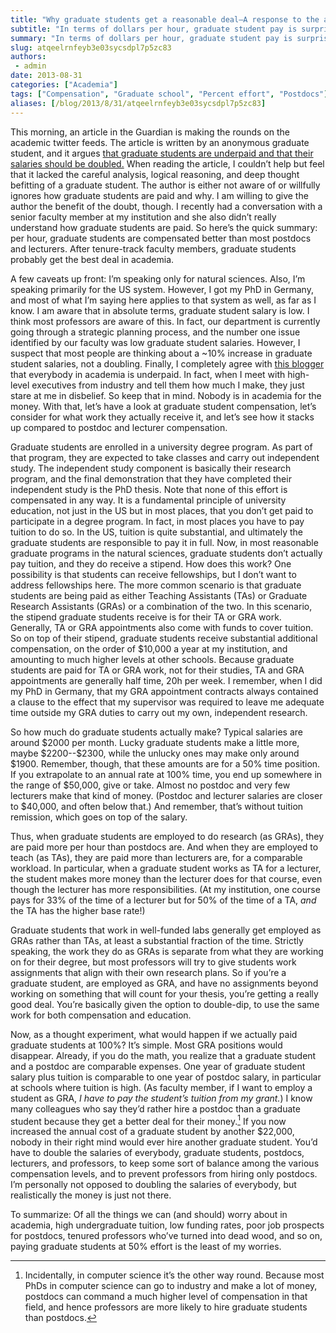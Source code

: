 ```yaml
---
title: "Why graduate students get a reasonable deal—A response to the anonymous grad student in the Guardian"
subtitle: "In terms of dollars per hour, graduate student pay is surprisingly high."
summary: "In terms of dollars per hour, graduate student pay is surprisingly high."
slug: atqeelrnfeyb3e03sycsdpl7p5zc83
authors:
 - admin
date: 2013-08-31
categories: ["Academia"]
tags: ["Compensation", "Graduate school", "Percent effort", "Postdocs"]
aliases: [/blog/2013/8/31/atqeelrnfeyb3e03sycsdpl7p5zc83]
---
```

This morning, an article in the Guardian is making the rounds on the academic twitter feeds. The article is written by an anonymous graduate student, and it argues [that graduate students are underpaid and that their salaries should be doubled.](http://www.theguardian.com/higher-education-network/2013/aug/30/what-does-phd-stand-for) When reading the article, I couldn’t help but feel that it lacked the careful analysis, logical reasoning, and deep thought befitting of a graduate student. The author is either not aware of or willfully ignores how graduate students are paid and why. I am willing to give the author the benefit of the doubt, though. I recently had a conversation with a senior faculty member at my institution and she also didn’t really understand how graduate students are paid. So here’s the quick summary: per hour, graduate students are compensated better than most postdocs and lecturers. After tenure-track faculty members, graduate students probably get the best deal in academia.

A few caveats up front: I’m speaking only for natural sciences. Also, I’m speaking primarily for the US system. However, I got my PhD in Germany, and most of what I’m saying here applies to that system as well, as far as I know. I am aware that in absolute terms, graduate student salary is low. I think most professors are aware of this. In fact, our department is currently going through a strategic planning process, and the number one issue identified by our faculty was low graduate student salaries. However, I suspect that most people are thinking about a ~10% increase in graduate student salaries, not a doubling. Finally, I completely agree with [this blogger](http://anothersb.blogspot.co.uk/2013/08/lets-pay-phd-students-more-and.html) that everybody in academia is underpaid. In fact, when I meet with high-level executives from industry and tell them how much I make, they just stare at me in disbelief. So keep that in mind. Nobody is in academia for the money. With that, let’s have a look at graduate student compensation, let’s consider for what work they actually receive it, and let’s see how it stacks up compared to postdoc and lecturer compensation.

Graduate students are enrolled in a university degree program. As part of that program, they are expected to take classes and carry out independent study. The independent study component is basically their research program, and the final demonstration that they have completed their independent study is the PhD thesis. Note that none of this effort is compensated in any way. It is a fundamental principle of university education, not just in the US but in most places, that you don’t get paid to participate in a degree program. In fact, in most places you have to pay tuition to do so. In the US, tuition is quite substantial, and ultimately the graduate students are responsible to pay it in full. Now, in most reasonable graduate programs in the natural sciences, graduate students don’t actually pay tuition, and they do receive a stipend. How does this work? One possibility is that students can receive fellowships, but I don’t want to address fellowships here. The more common scenario is that graduate students are being paid as either Teaching Assistants (TAs) or Graduate Research Assistants (GRAs) or a combination of the two. In this scenario, the stipend graduate students receive is for their TA or GRA work. Generally, TA or GRA appointments also come with funds to cover tuition. So on top of their stipend, graduate students receive substantial additional compensation, on the order of \$10,000 a year at my institution, and amounting to much higher levels at other schools. Because graduate students are paid for TA or GRA work, not for their studies, TA and GRA appointments are generally half time, 20h per week. I remember, when I did my PhD in Germany, that my GRA appointment contracts always contained a clause to the effect that my supervisor was required to leave me adequate time outside my GRA duties to carry out my own, independent research.

So how much do graduate students actually make? Typical salaries are around \$2000 per month. Lucky graduate students make a little more, maybe \$2200--\$2300, while the unlucky ones may make only around \$1900. Remember, though, that these amounts are for a 50% time position. If you extrapolate to an annual rate at 100% time, you end up somewhere in the range of \$50,000, give or take. Almost no postdoc and very few lecturers make that kind of money. (Postdoc and lecturer salaries are closer to \$40,000, and often below that.) And remember, that’s without tuition remission, which goes on top of the salary.

Thus, when graduate students are employed to do research (as GRAs), they are paid more per hour than postdocs are. And when they are employed to teach (as TAs), they are paid more than lecturers are, for a comparable workload. In particular, when a graduate student works as TA for a lecturer, the student makes more money than the lecturer does for that course, even though the lecturer has more responsibilities. (At my institution, one course pays for 33% of the time of a lecturer but for 50% of the time of a TA, *and* the TA has the higher base rate!)

Graduate students that work in well-funded labs generally get employed as GRAs rather than TAs, at least a substantial fraction of the time. Strictly speaking, the work they do as GRAs is separate from what they are working on for their degree, but most professors will try to give students work assignments that align with their own research plans. So if you’re a graduate student, are employed as GRA, and have no assignments beyond working on something that will count for your thesis, you’re getting a really good deal. You’re basically given the option to double-dip, to use the same work for both compensation and education. 

Now, as a thought experiment, what would happen if we actually paid graduate students at 100%? It’s simple. Most GRA positions would disappear. Already, if you do the math, you realize that a graduate student and a postdoc are comparable expenses. One year of graduate student salary plus tuition is comparable to one year of postdoc salary, in particular at schools where tuition is high. (As faculty member, if I want to employ a student as GRA, *I have to pay the student’s tuition from my grant.*) I know many colleagues who say they’d rather hire a postdoc than a graduate student because they get a better deal for their money.[^1] If you now increased the annual cost of a graduate student by another \$22,000, nobody in their right mind would ever hire another graduate student. You’d have to double the salaries of everybody, graduate students, postdocs, lecturers, and professors, to keep some sort of balance among the various compensation levels, and to prevent professors from hiring only postdocs. I’m personally not opposed to doubling the salaries of everybody, but realistically the money is just not there.

To summarize: Of all the things we can (and should) worry about in academia, high undergraduate tuition, low funding rates, poor job prospects for postdocs, tenured professors who’ve turned into dead wood, and so on, paying graduate students at 50% effort is the least of my worries. 

[^1]: Incidentally, in computer science it’s the other way round. Because most PhDs in computer science can go to industry and make a lot of money, postdocs can command a much higher level of compensation in that field, and hence professors are more likely to hire graduate students than postdocs.
